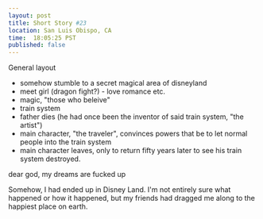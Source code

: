 ```yaml
---
layout: post
title: Short Story #23
location: San Luis Obispo, CA
time:  18:05:25 PST
published: false
---
```


General layout

 * somehow stumble to a secret magical area of disneyland 
 * meet girl (dragon fight?) - love romance etc.
 * magic, "those who beleive"
 * train system
 * father dies (he had once been the inventor of said train system, "the artist")
 * main character, "the traveler", convinces powers that be to let normal people into the train system
 * main character leaves, only to return fifty years later to see his train system destroyed.

dear god, my dreams are fucked up
 

Somehow, I had ended up in Disney Land. I'm not entirely sure what happened or
how it happened, but my friends had dragged me along to the happiest place on
earth.

